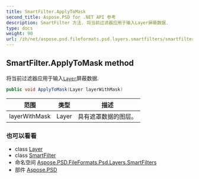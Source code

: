 ```yaml
---
title: SmartFilter.ApplyToMask
second_title: Aspose.PSD for .NET API 参考
description: SmartFilter 方法. 将当前过滤器应用于输入Layer屏蔽数据.
type: docs
weight: 90
url: /zh/net/aspose.psd.fileformats.psd.layers.smartfilters/smartfilter/applytomask/
---
```

## SmartFilter.ApplyToMask method

将当前过滤器应用于输入[`Layer`](../../../aspose.psd.fileformats.psd.layers/layer/)屏蔽数据.

```csharp
public void ApplyToMask(Layer layerWithMask)
```

| 范围 | 类型 | 描述 |
| --- | --- | --- |
| layerWithMask | Layer | 具有遮罩数据的图层。 |

### 也可以看看

* class [Layer](../../../aspose.psd.fileformats.psd.layers/layer/)
* class [SmartFilter](../)
* 命名空间 [Aspose.PSD.FileFormats.Psd.Layers.SmartFilters](../../smartfilter/)
* 部件 [Aspose.PSD](../../../)


